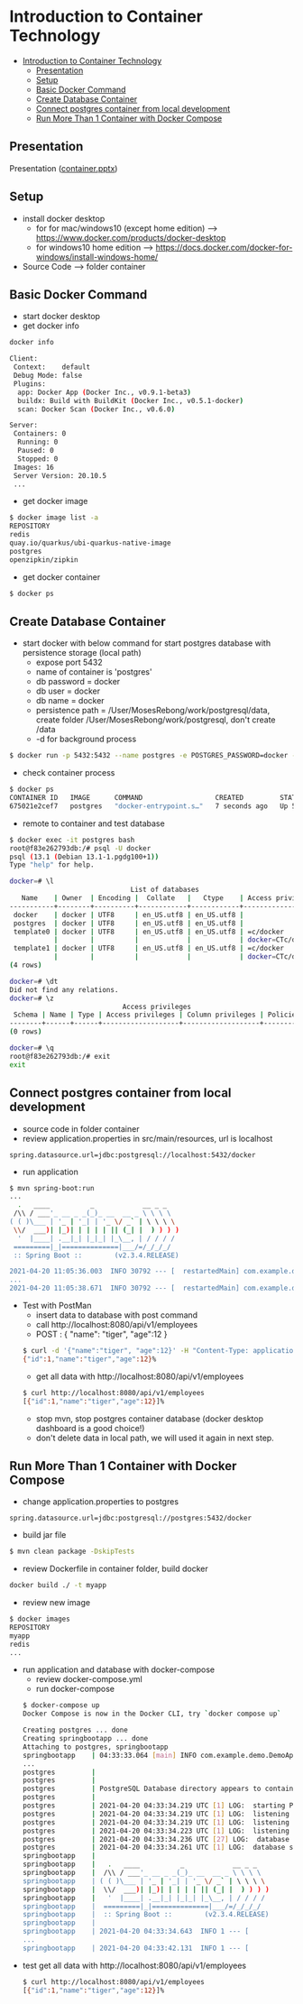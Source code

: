 # Introduction to Container Technology
<!-- TOC -->

- [Introduction to Container Technology](#introduction-to-container-technology)
  - [Presentation](#presentation)
  - [Setup](#setup)
  - [Basic Docker Command](#basic-docker-command)
  - [Create Database Container](#create-database-container)
  - [Connect postgres container from local development](#connect-postgres-container-from-local-development)
  - [Run More Than 1 Container with Docker Compose](#run-more-than-1-container-with-docker-compose)

<!-- /TOC -->

## Presentation

Presentation ([container.pptx](presentation/container.pptx))

## Setup

- install docker desktop
  - for for mac/windows10 (except home edition) --> https://www.docker.com/products/docker-desktop
  - for windows10 home edition --> https://docs.docker.com/docker-for-windows/install-windows-home/
- Source Code --> folder container

## Basic Docker Command

- start docker desktop
- get docker info
```bash
docker info
```
```bash
Client:
 Context:    default
 Debug Mode: false
 Plugins:
  app: Docker App (Docker Inc., v0.9.1-beta3)
  buildx: Build with BuildKit (Docker Inc., v0.5.1-docker)
  scan: Docker Scan (Docker Inc., v0.6.0)

Server:
 Containers: 0
  Running: 0
  Paused: 0
  Stopped: 0
 Images: 16
 Server Version: 20.10.5
 ...
```
- get docker image
```bash
$ docker image list -a
REPOSITORY                                                                          TAG                  IMAGE ID       CREATED         SIZE
redis                                                                               latest               a617c1c92774   5 weeks ago     105MB
quay.io/quarkus/ubi-quarkus-native-image                                            21.0.0-java11        31ccea2b17ae   2 months ago    1.39GB
postgres                                                                            latest               4ea2949e4cb8   2 months ago    314MB
openzipkin/zipkin                                                                   latest               9b4acc3eb019   3 months ago    150MB
```
- get docker container
```bash
$ docker ps
```

## Create Database Container
- start docker with below command for start postgres database with persistence storage (local path)
  - expose port 5432
  - name of container is 'postgres'
  - db password = docker
  - db user = docker
  - db name = docker
  - persistence path = /User/MosesRebong/work/postgresql/data, create folder /User/MosesRebong/work/postgresql, don't create /data
  - -d for background process
```bash
$ docker run -p 5432:5432 --name postgres -e POSTGRES_PASSWORD=docker -e POSTGRES_USER=docker -e POSTGRES_DB=docker -d -v /Users/MosesRebong/work/postgresql/data:/var/lib/postgresql/data postgres
```

- check container process
```bash
$ docker ps
CONTAINER ID   IMAGE      COMMAND                  CREATED         STATUS         PORTS                    NAMES
675021e2cef7   postgres   "docker-entrypoint.s…"   7 seconds ago   Up 5 seconds   0.0.0.0:5432->5432/tcp   postgres
```
- remote to container and test database
```bash
$ docker exec -it postgres bash
root@f83e262793db:/# psql -U docker
psql (13.1 (Debian 13.1-1.pgdg100+1))
Type "help" for help.

docker=# \l
                              List of databases
   Name    | Owner  | Encoding |  Collate   |   Ctype    | Access privileges
-----------+--------+----------+------------+------------+-------------------
 docker    | docker | UTF8     | en_US.utf8 | en_US.utf8 |
 postgres  | docker | UTF8     | en_US.utf8 | en_US.utf8 |
 template0 | docker | UTF8     | en_US.utf8 | en_US.utf8 | =c/docker        +
           |        |          |            |            | docker=CTc/docker
 template1 | docker | UTF8     | en_US.utf8 | en_US.utf8 | =c/docker        +
           |        |          |            |            | docker=CTc/docker
(4 rows)

docker=# \dt
Did not find any relations.
docker=# \z
                            Access privileges
 Schema | Name | Type | Access privileges | Column privileges | Policies
--------+------+------+-------------------+-------------------+----------
(0 rows)

docker=# \q
root@f83e262793db:/# exit
exit
```

## Connect postgres container from local development

- source code in folder container
- review application.properties in src/main/resources, url is localhost
```properties
spring.datasource.url=jdbc:postgresql://localhost:5432/docker
```
- run application
```bash
$ mvn spring-boot:run
...
  .   ____          _            __ _ _
 /\\ / ___'_ __ _ _(_)_ __  __ _ \ \ \ \
( ( )\___ | '_ | '_| | '_ \/ _` | \ \ \ \
 \\/  ___)| |_)| | | | | || (_| |  ) ) ) )
  '  |____| .__|_| |_|_| |_\__, | / / / /
 =========|_|==============|___/=/_/_/_/
 :: Spring Boot ::        (v2.3.4.RELEASE)

2021-04-20 11:05:36.003  INFO 30792 --- [  restartedMain] com.example.demo.DemoApplication         : Starting DemoApplication on ckongman-mac with PID 30792 (/Users/MosesRebong/work/workspace/app-modern/container/target/classes started by ckongman in /Users/MosesRebong/work/workspace/app-modern/container)
...
2021-04-20 11:05:38.671  INFO 30792 --- [  restartedMain] com.example.demo.DemoApplication         : Started DemoApplication in 7.995 seconds (JVM running for 8.448)
```
- Test with PostMan
  - insert data to database with post command
  - call http://localhost:8080/api/v1/employees
  - POST : { "name": "tiger", "age":12 }
  ```bash
  $ curl -d '{"name":"tiger", "age":12}' -H "Content-Type: application/json" -X POST http://localhost:8080/api/v1/employees
  {"id":1,"name":"tiger","age":12}%
  ```
  - get all data with http://localhost:8080/api/v1/employees
  ```bash
  $ curl http://localhost:8080/api/v1/employees
  [{"id":1,"name":"tiger","age":12}]%
  ```
  - stop mvn, stop postgres container database (docker desktop dashboard is a good choice!)
  - don't delete data in local path, we will used it again in next step.

## Run More Than 1 Container with Docker Compose
- change application.properties to postgres
```properties
spring.datasource.url=jdbc:postgresql://postgres:5432/docker
```
- build jar file
```bash
$ mvn clean package -DskipTests
```
- review Dockerfile in container folder, build docker 
```bash
docker build ./ -t myapp
```
- review new image
```bash
$ docker images
REPOSITORY                                                                          TAG                  IMAGE ID       CREATED         SIZE
myapp                                                                               latest               b16111d01abc   5 minutes ago   142MB
redis                                                                               latest               a617c1c92774   5 weeks ago     105MB
...
```
- run application and database with docker-compose
  - review docker-compose.yml
  - run docker-compose
  ```bash
  $ docker-compose up
  Docker Compose is now in the Docker CLI, try `docker compose up`

  Creating postgres ... done
  Creating springbootapp ... done
  Attaching to postgres, springbootapp
  springbootapp    | 04:33:33.064 [main] INFO com.example.demo.DemoApplication - Init the application...
  ...
  postgres         |
  postgres         |
  postgres         | PostgreSQL Database directory appears to contain a database; Skipping initialization
  postgres         |
  postgres         | 2021-04-20 04:33:34.219 UTC [1] LOG:  starting PostgreSQL 13.1 (Debian 13.1-1.pgdg100+1) on x86_64-pc-linux-gnu, compiled by gcc (Debian 8.3.0-6) 8.3.0, 64-bit
  postgres         | 2021-04-20 04:33:34.219 UTC [1] LOG:  listening on IPv4 address "0.0.0.0", port 5432
  postgres         | 2021-04-20 04:33:34.219 UTC [1] LOG:  listening on IPv6 address "::", port 5432
  postgres         | 2021-04-20 04:33:34.223 UTC [1] LOG:  listening on Unix socket "/var/run/postgresql/.s.PGSQL.5432"
  postgres         | 2021-04-20 04:33:34.236 UTC [27] LOG:  database system was shut down at 2021-04-20 04:21:44 UTC
  postgres         | 2021-04-20 04:33:34.261 UTC [1] LOG:  database system is ready to accept connections
  springbootapp    |
  springbootapp    |   .   ____          _            __ _ _
  springbootapp    |  /\\ / ___'_ __ _ _(_)_ __  __ _ \ \ \ \
  springbootapp    | ( ( )\___ | '_ | '_| | '_ \/ _` | \ \ \ \
  springbootapp    |  \\/  ___)| |_)| | | | | || (_| |  ) ) ) )
  springbootapp    |   '  |____| .__|_| |_|_| |_\__, | / / / /
  springbootapp    |  =========|_|==============|___/=/_/_/_/
  springbootapp    |  :: Spring Boot ::        (v2.3.4.RELEASE)
  springbootapp    |
  springbootapp    | 2021-04-20 04:33:34.643  INFO 1 --- [           main] com.example.demo.DemoApplication
  ...
  springbootapp    | 2021-04-20 04:33:42.131  INFO 1 --- [           main] com.example.demo.DemoApplication         : Started DemoApplication in 8.586 seconds (JVM running for 9.913)
  ```
- test get all data with http://localhost:8080/api/v1/employees
  ```bash
  $ curl http://localhost:8080/api/v1/employees
  [{"id":1,"name":"tiger","age":12}]%
  ```




